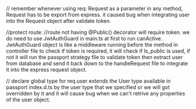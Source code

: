 // remember whenever using req: Request as a parameter in any method, Request has to be export from express. it caused bug when integrating user into the Request object after validate token.

//protect route:
//route not having @Public() decorator will require token. we do need to use JwtAuthGuard in main.ts at first to run canActive. JwtAuthGuard object is like a middleware running before the method in controller file to check if token is required, it will check if Is_public is used, if not it will run the passport strategy file to validate token then extract user from database and send it back down to the handleRequest file to integrate it into the express request object.

// declare global type for req.user extends the User type available in passport index.d.ts by the user type that we specified or we will got overridden by it and it will cause bug when we can't retrive any properties of the user object.
